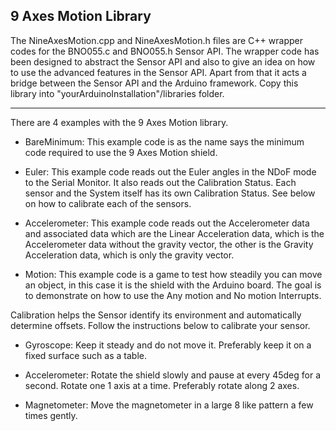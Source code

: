 9 Axes Motion Library
-----------
The NineAxesMotion.cpp and NineAxesMotion.h files are C++ wrapper codes for the
BNO055.c and BNO055.h Sensor API. The wrapper code has been designed to
abstract the Sensor API and also to give an idea on how to use the
advanced features in the Sensor API. Apart from that it acts a bridge
between the Sensor API and the Arduino framework. Copy this library into
"yourArduinoInstallation"/libraries folder.


-------------------------------------------------------------------------------
There are 4 examples with the 9 Axes Motion library.

 - BareMinimum: This example code is as the name says the minimum code
	required to use the 9 Axes Motion shield.

 - Euler: This example code reads out the Euler angles in the NDoF mode to
	the Serial Monitor. It also reads out the Calibration Status. Each sensor
	and the System itself has its own Calibration Status. See below on how to
	calibrate each of the sensors.

 - Accelerometer: This example code reads out the Accelerometer data and
	associated data which are the Linear Acceleration data, which is the
	Accelerometer data without the gravity vector, the other is the Gravity
	Acceleration data, which is only the gravity vector.

 - Motion: This example code is a game to test how steadily you can move an
	object, in this case it is the shield with the Arduino board. The goal is
	to demonstrate on how to use the Any motion and No motion Interrupts.

Calibration helps the Sensor identify its environment and automatically
determine offsets. Follow the instructions below to calibrate your sensor.

 - Gyroscope: Keep it steady and do not move it. Preferably keep it on a fixed
	surface such as a table.

 - Accelerometer: Rotate the shield slowly and pause at every 45deg for a
	second. Rotate one 1 axis at a time. Preferably rotate along 2 axes.

 - Magnetometer: Move the magnetometer in a large 8 like pattern a few times
	gently.
